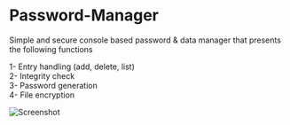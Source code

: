 # Password-Manager
Simple and secure console based password &amp; data manager that presents the following functions

1- Entry handling (add, delete, list) <br/>
2- Integrity check <br/>
3- Password generation <br/>
4- File encryption <br/>

![Screenshot](https://i.ibb.co/pnRSpGR/mainmenu.jpg)


